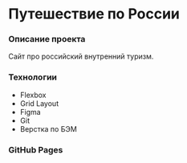 # Путешествие по России

### Описание проекта

Сайт про российский внутренний туризм.

### Технологии

* Flexbox
* Grid Layout
* Figma
* Git
* Верстка по БЭМ

### GitHub Pages